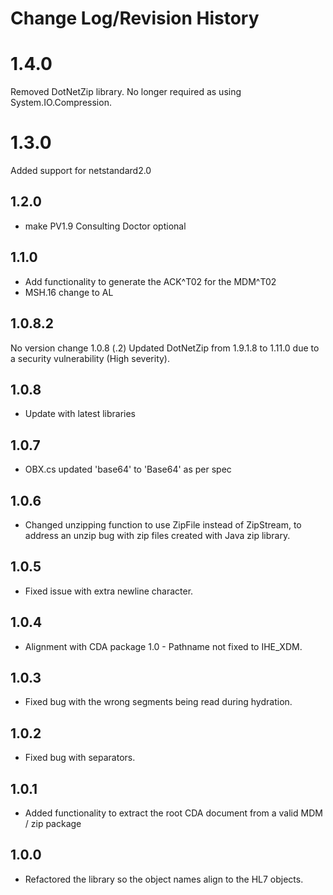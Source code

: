# Change Log/Revision History

1.4.0
=====
Removed DotNetZip library. No longer required as using System.IO.Compression.

1.3.0
=====
Added support for netstandard2.0

1.2.0 
-----
* make PV1.9 Consulting Doctor optional

1.1.0 
-----
* Add functionality to generate the ACK^T02 for the MDM^T02
* MSH.16 change to AL

1.0.8.2
-------
No version change 1.0.8 (.2)
Updated DotNetZip from 1.9.1.8 to 1.11.0 due to a security vulnerability (High severity). 

1.0.8 
-----
* Update with latest libraries

1.0.7
-----
* OBX.cs updated 'base64' to 'Base64' as per spec

1.0.6
-----
* Changed unzipping function to use ZipFile instead of ZipStream, to address an unzip bug with zip files created with Java zip library.

1.0.5
-----
* Fixed issue with extra newline character.

1.0.4
-----
* Alignment with CDA package 1.0 - Pathname not fixed to IHE_XDM.

1.0.3
-----
* Fixed bug with the wrong segments being read during hydration.

1.0.2
-----
* Fixed bug with separators.

1.0.1
-----
* Added functionality to extract the root CDA document from a valid MDM / zip package

1.0.0 
-----
* Refactored the library so the object names align to the HL7 objects.


